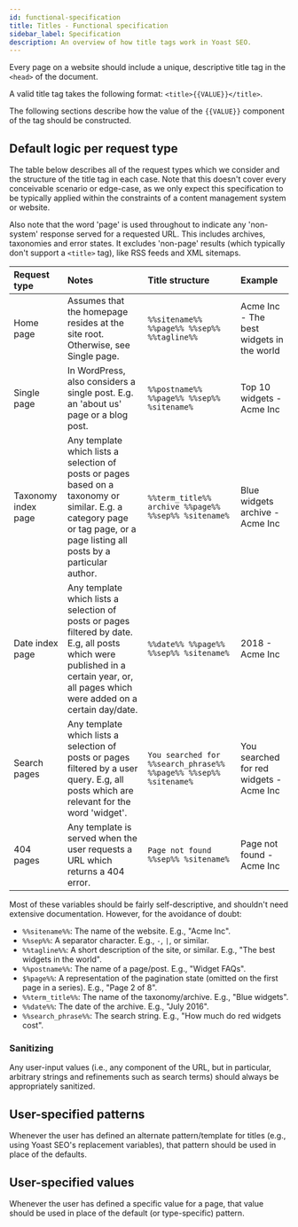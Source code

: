 ```yaml
---
id: functional-specification
title: Titles - Functional specification
sidebar_label: Specification
description: An overview of how title tags work in Yoast SEO.
---
```


Every page on a website should include a unique, descriptive title tag in the `<head>` of the document.

A valid title tag takes the following format: `<title>{{VALUE}}</title>`.

The following sections describe how the value of the `{{VALUE}}` component of the tag should be constructed.

## Default logic per request type
The table below describes all of the request types which we consider and the structure of the title tag in each case. Note that this doesn't cover every conceivable scenario or edge-case, as we only expect this specification to be typically applied within the constraints of a content management system or website.

Also note that the word 'page' is used throughout to indicate any 'non-system' response served for a requested URL. This includes archives, taxonomies and error states. It excludes 'non-page' results (which typically don't support a `<title>` tag), like RSS feeds and XML sitemaps.

| Request type | Notes | Title structure | Example |
| :--- | :--- | :--- | :--- |
| Home page | Assumes that the homepage resides at the site root. Otherwise, see Single page. | `%%sitename%% %%page%% %%sep%% %%tagline%%` | Acme Inc - The best widgets in the world |
| Single page | In WordPress, also considers a single post. E.g. an 'about us' page or a blog post. | `%%postname%% %%page%% %%sep%% %sitename%` | Top 10 widgets - Acme Inc |
| Taxonomy index page | Any template which lists a selection of posts or pages based on a taxonomy or similar. E.g. a category page or tag page, or a page listing all posts by a particular author. | `%%term_title%% archive %%page%% %%sep%% %sitename%` | Blue widgets archive - Acme Inc |
| Date index page | Any template which lists a selection of posts or pages filtered by date. E.g, all posts which were published in a certain year, or, all pages which were added on a certain day/date. | `%%date%% %%page%% %%sep%% %sitename%` | 2018 - Acme Inc |
| Search pages | Any template which lists a selection of posts or pages filtered by a user query. E.g, all posts which are relevant for the word 'widget'. | `You searched for %%search_phrase%% %%page%% %%sep%% %sitename%` | You searched for red widgets - Acme Inc |
| 404 pages | Any template is served when the user requests a URL which returns a 404 error. | `Page not found %%sep%% %sitename%` | Page not found - Acme Inc |

Most of these variables should be fairly self-descriptive, and shouldn't need extensive documentation. However, for the avoidance of doubt:

- `%%sitename%%`: The name of the website. E.g., "Acme Inc".
- `%%sep%%`: A separator character. E.g., `-`, `|`, or similar.
- `%%tagline%%`: A short description of the site, or similar. E.g., "The best widgets in the world".
- `%%postname%%`: The name of a page/post. E.g., "Widget FAQs".
- `$%page%%`: A representation of the pagination state (omitted on the first page in a series). E.g., "Page 2 of 8".
- `%%term_title%%`: The name of the taxonomy/archive. E.g., "Blue widgets".
- `%%date%%`: The date of the archive. E.g., "July 2016".
- `%%search_phrase%%`: The search string. E.g., "How much do red widgets cost".

### Sanitizing
Any user-input values (i.e., any component of the URL, but in particular, arbitrary strings and refinements such as search terms) should always be appropriately sanitized.

## User-specified patterns
Whenever the user has defined an alternate pattern/template for titles (e.g., using Yoast SEO's replacement variables), that pattern should be used in place of the defaults.

## User-specified values
Whenever the user has defined a specific value for a page, that value should be used in place of the default (or type-specific) pattern.
